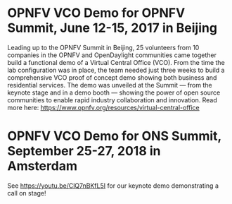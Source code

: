 # OPNFV VCO Demo for OPNFV Summit, June 12-15, 2017 in Beijing

Leading up to the OPNFV Summit in Beijing, 25 volunteers from 10 companies in the OPNFV and OpenDaylight communities came together build a functional demo of a Virtual Central Office (VCO). From the time the lab configuration was in place, the team needed just three weeks to build a comprehensive VCO proof of concept demo showing both business and residential services. The demo was unveiled at the Summit — from the keynote stage and in a demo booth — showing the power of open source communities to enable rapid industry collaboration and innovation. Read more here: https://www.opnfv.org/resources/virtual-central-office

# OPNFV VCO Demo for ONS Summit, September 25-27, 2018 in Amsterdam

See https://youtu.be/ClQ7nBKfL5I for our keynote demo demonstrating a call on stage!

